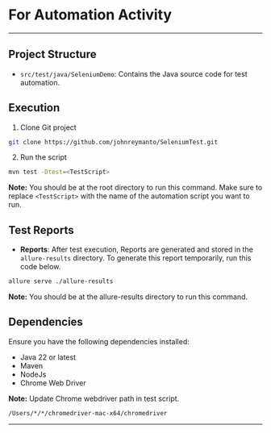 # For Automation Activity

---

## Project Structure

- `src/test/java/SeleniumDemo`: Contains the Java source code for test automation.

## Execution

1. Clone Git project
```bash
git clone https://github.com/johnreymanto/SeleniumTest.git
```
2. Run the script
```bash
mvn test -Dtest=<TestScript>
```
**Note:** You should be at the root directory to run this command.
Make sure to replace `<TestScript>` with the name of the automation script you want to run.

## Test Reports

- **Reports**: After test execution, Reports are generated and stored in the `allure-results` directory.
  To generate this report temporarily, run this code below.

```bash
allure serve ./allure-results
```
**Note:** You should be at the allure-results directory to run this command.

## Dependencies

Ensure you have the following dependencies installed:

- Java 22 or latest
- Maven
- NodeJs
- Chrome Web Driver

**Note:** Update Chrome webdriver path in test script.
```declarative
/Users/*/*/chromedriver-mac-x64/chromedriver
```

---